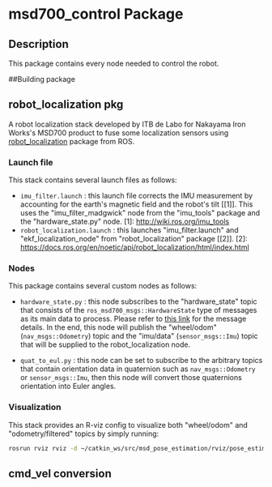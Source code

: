<!-- 
##########################################
Last Update     : 28 July 2024
Commenter       : Dimas Ridhwana S 



contact person : dimsridhwana@gmail.com
########################################### 
-->


# msd700_control Package

## Description
This package contains every node needed to control the robot. 

##Building package

robot_localization pkg
--------

A robot localization stack developed by ITB de Labo for Nakayama Iron Works's MSD700 product to fuse some localization sensors using [robot_localization](https://docs.ros.org/en/noetic/api/robot_localization/html/index.html) package from ROS.

### Launch file
This stack contains several launch files as follows:
* `imu_filter.launch` : this launch file corrects the IMU measurement by accounting for the earth's magnetic field and the robot's tilt [[1]]. This uses the "imu_filter_madgwick" node from the "imu_tools" package and the "hardware_state.py" node.
[1]: http://wiki.ros.org/imu_tools
* `robot_localization.launch` : this launches "imu_filter.launch" and "ekf_localization_node" from "robot_localization" package [[2]].
[2]: https://docs.ros.org/en/noetic/api/robot_localization/html/index.html

### Nodes
This package contains several custom nodes as follows:
* `hardware_state.py` : this node subscribes to the "hardware_state" topic that consists of the `ros_msd700_msgs::HardwareState` type of messages as its main data to process. Please refer to [this link](https://github.com/itbdelaboprogramming/ros_msd700_msgs) for the message details. In the end, this node will publish the "wheel/odom" (`nav_msgs::Odometry`) topic and the "imu/data" (`sensor_msgs::Imu`) topic that will be supplied to the robot_localization node.

* `quat_to_eul.py` : this node can be set to subscribe to the arbitrary topics that contain orientation data in quaternion such as `nav_msgs::Odometry` or `sensor_msgs::Imu`, then this node will convert those quaternions orientation into Euler angles.

### Visualization
This stack provides an R-viz config to visualize both "wheel/odom" and "odometry/filtered" topics by simply running:
```bash
rosrun rviz rviz -d ~/catkin_ws/src/msd_pose_estimation/rviz/pose_estimation.rviz
```

cmd_vel conversion
-------- 

